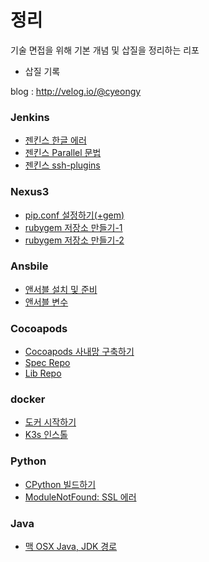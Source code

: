 # 정리

기술 면접을 위해 기본 개념 및 삽질을 정리하는 리포

* 삽질 기록

blog : http://velog.io/@cyeongy

### Jenkins

* [젠킨스 한글 에러](jenkins/jenkins-hangul-error.md)
* [젠킨스 Parallel 문법](jenkins/jenkins-parallel.md)
* [젠킨스 ssh-plugins](jenkins/jenkins-ssh-plugins.md)

### Nexus3

* [pip.conf 설정하기(+gem)](nexus3/configure-pip.md)
* [rubygem 저장소 만들기-1](<nexus3/rubygem 저장소 만들기-1.md>)
* [rubygem 저장소 만들기-2](<nexus3/rubygem 저장소 만들기-2.md>)

### Ansbile

* [앤서블 설치 및 준비](ansible/install-ansible.md)
* [앤서블 변수](ansible/ansible-system-variable.md)

### Cocoapods

* [Cocoapods 사내망 구축하기](cocoapods/build-private-cocoapods.md)
* [Spec Repo](cocoapods/spec-repo.md)
* [Lib Repo](cocoapods/lib-repo.md)

### docker

* [도커 시작하기](docker/install-docker.md)
* [K3s 인스톨](docker/install-k3s.md)

### Python

* [CPython 빌드하기](python/build-cpython.md)
* [ModuleNotFound: SSL 에러](python/modulenotfound-ssl-error.md)

### Java

* [맥 OSX Java, JDK 경로](java/osx/osx-jdk-path.md)
